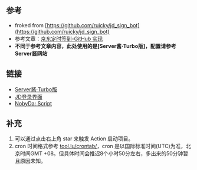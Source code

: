 ## 参考
- froked from [https://github.com/ruicky/jd_sign_bot](https://github.com/ruicky/jd_sign_bot)
- 参考文章：[京东定时签到-GitHub 实现](https://ruicky.me/2020/06/05/jd-sign/)
- **不同于参考文章内容，此处使用的是[Server酱·Turbo版]，配置请参考Server酱网站**

## 链接
- [Server酱·Turbo版](https://sct.ftqq.com/)
- [JD登录界面](https://plogin.m.jd.com/login/login)
- [NobyDa: Script](https://github.com/NobyDa/Script)

## 补充
1. 可以通过点击右上角 star 来触发 Action 启动项目。
2. cron 时间格式参考 [tool.lu/crontab/](https://tool.lu/crontab/)，cron 是以国际标准时间(UTC)为准，北京时间GMT +08。但具体时间会推迟8个小时50分左右，多出来的50分钟暂且原因未知。